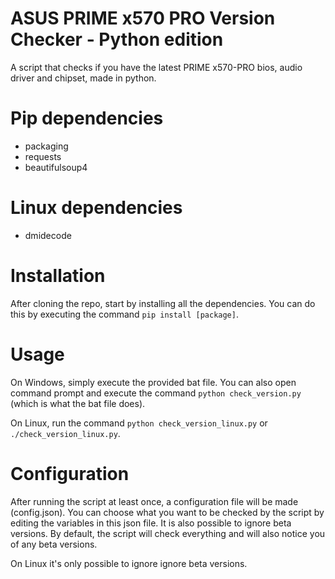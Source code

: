 # ASUS PRIME x570 PRO Version Checker - Python edition

A script that checks if you have the latest PRIME x570-PRO bios, audio driver and chipset, made in python.

# Pip dependencies
- packaging
- requests
- beautifulsoup4

# Linux dependencies
- dmidecode

# Installation
After cloning the repo, start by installing all the dependencies. You can do this by executing the command `pip install [package]`.

# Usage
On Windows, simply execute the provided bat file. You can also open command prompt and execute the command `python check_version.py` (which is what the bat file does).

On Linux, run the command `python check_version_linux.py` or `./check_version_linux.py`.

# Configuration
After running the script at least once, a configuration file will be made (config.json). You can choose what you want to be checked by the script by editing the variables in this json file. It is also possible to ignore beta versions. By default, the script will check everything and will also notice you of any beta versions.

On Linux it's only possible to ignore ignore beta versions.
